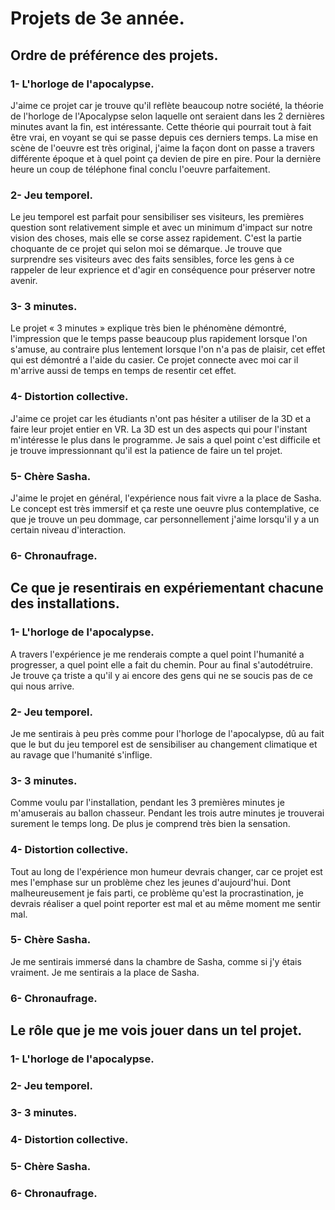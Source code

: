 # Projets de 3e année.

## Ordre de préférence des projets.

### 1- L'horloge de l'apocalypse.

J'aime ce projet car je trouve qu'il reflète beaucoup notre société, la théorie de l'horloge de l'Apocalypse selon laquelle ont seraient dans les 2 dernières minutes avant la fin, est intéressante. Cette théorie qui pourrait tout à fait être vrai, en voyant se qui se passe depuis ces derniers temps. La mise en scène de l'oeuvre est très original, j'aime la façon dont on passe a travers différente époque et à quel point ça devien de pire en pire. Pour la dernière heure un coup de téléphone final 
conclu l'oeuvre parfaitement.

### 2- Jeu temporel.

Le jeu temporel est parfait pour sensibiliser ses visiteurs, les premières question sont relativement simple et avec un minimum d'impact sur notre vision des choses, mais elle se corse assez rapidement. C'est la partie choquante de ce projet qui selon moi se démarque. Je trouve que surprendre ses visiteurs avec des faits sensibles, force les gens à ce rappeler de leur exprience et d'agir en conséquence pour préserver notre avenir.

### 3- 3 minutes.

Le projet « 3 minutes » explique très bien le phénomène démontré, l'impression que le temps passe beaucoup plus rapidement lorsque l'on s'amuse, au contraire plus lentement lorsque l'on n'a pas de plaisir, cet effet qui est démontré a l'aide du casier. Ce projet connecte avec moi car il m'arrive aussi de temps en temps de resentir cet effet.

### 4- Distortion collective.

J'aime ce projet car les étudiants n'ont pas hésiter a utiliser de la 3D et a faire leur projet entier en VR. La 3D est un des aspects qui pour l'instant m'intéresse le plus dans le programme. Je sais a quel point c'est difficile et je trouve impressionnant qu'il est la patience de faire un tel projet.

### 5- Chère Sasha.

J'aime le projet en général, l'expérience nous fait vivre a la place de Sasha. Le concept est très immersif et ça reste une oeuvre plus contemplative, ce que je trouve un peu dommage, car personnellement j'aime lorsqu'il y a un certain niveau d'interaction.

### 6- Chronaufrage.



## Ce que je resentirais en expériementant chacune des installations.


### 1- L'horloge de l'apocalypse.

A travers l'expérience je me renderais compte a quel point l'humanité a progresser, a quel point elle a fait du chemin. Pour au final s'autodétruire. Je trouve ça triste a qu'il y ai encore des gens qui ne se soucis pas de ce qui nous arrive.

### 2- Jeu temporel.

Je me sentirais à peu près comme pour l'horloge de l'apocalypse, dû au fait que le but du jeu temporel est de sensibiliser au changement climatique et au ravage que l'humanité s'inflige.

### 3- 3 minutes.

Comme voulu par l'installation, pendant les 3 premières minutes je m'amuserais au ballon chasseur. Pendant les trois autre minutes je trouverai surement le temps long. De plus je comprend très bien la sensation.

### 4- Distortion collective.

Tout au long de l'expérience mon humeur devrais changer, car ce projet est mes l'emphase sur un problème chez les jeunes d'aujourd'hui. Dont malheureusement je fais parti, ce problème qu'est la procrastination, je devrais réaliser a quel point reporter est mal et au même moment me sentir mal.

### 5- Chère Sasha.

Je me sentirais immersé dans la chambre de Sasha, comme si j'y étais vraiment. Je me sentirais a la place de Sasha.

### 6- Chronaufrage.



## Le rôle que je me vois jouer dans un tel projet.


### 1- L'horloge de l'apocalypse.


### 2- Jeu temporel.


### 3- 3 minutes.


### 4- Distortion collective.


### 5- Chère Sasha.


### 6- Chronaufrage.


